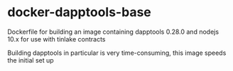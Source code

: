# docker-dapptools-base

Dockerfile for building an image containing dapptools 0.28.0 and nodejs 10.x for use with tinlake contracts

Building dapptools in particular is very time-consuming, this image speeds the initial set up